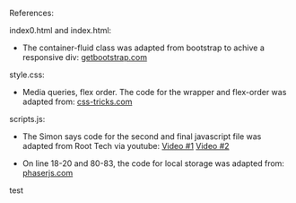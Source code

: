 References:

index0.html and index.html:
- The container-fluid class was adapted from bootstrap to achive a responsive div:
[getbootstrap.com](https://getbootstrap.com/docs/4.0/layout/overview/)


style.css:
- Media queries, flex order. The code for the wrapper and flex-order was adapted from:
[css-tricks.com](https://css-tricks.com/snippets/css/a-guide-to-flexbox/#flexbox-background)


scripts.js:
- The Simon says code for the second and final javascript file was adapted from Root Tech via youtube:
[Video #1](https://www.youtube.com/watch?v=9MTR3V2XpRI)
[Video #2](https://www.youtube.com/watch?v=iXscqYgZ7HQ&t=9s)

- On line 18-20 and 80-83, the code for local storage was adapted from:
 [phaserjs.com](https://phaserjs.com/saving-high-score)

test